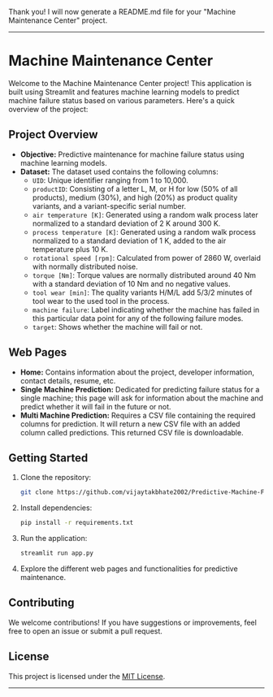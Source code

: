 Thank you! I will now generate a README.md file for your "Machine Maintenance Center" project.

---

# Machine Maintenance Center

Welcome to the Machine Maintenance Center project! This application is built using Streamlit and features machine learning models to predict machine failure status based on various parameters. Here's a quick overview of the project:

## Project Overview

- **Objective:** Predictive maintenance for machine failure status using machine learning models.
- **Dataset:** The dataset used contains the following columns:
  - `UID`: Unique identifier ranging from 1 to 10,000.
  - `productID`: Consisting of a letter L, M, or H for low (50% of all products), medium (30%), and high (20%) as product quality variants, and a variant-specific serial number.
  - `air temperature [K]`: Generated using a random walk process later normalized to a standard deviation of 2 K around 300 K.
  - `process temperature [K]`: Generated using a random walk process normalized to a standard deviation of 1 K, added to the air temperature plus 10 K.
  - `rotational speed [rpm]`: Calculated from power of 2860 W, overlaid with normally distributed noise.
  - `torque [Nm]`: Torque values are normally distributed around 40 Nm with a standard deviation of 10 Nm and no negative values.
  - `tool wear [min]`: The quality variants H/M/L add 5/3/2 minutes of tool wear to the used tool in the process.
  - `machine failure`: Label indicating whether the machine has failed in this particular data point for any of the following failure modes.
  - `target`: Shows whether the machine will fail or not.

## Web Pages

- **Home:** Contains information about the project, developer information, contact details, resume, etc.
- **Single Machine Prediction:** Dedicated for predicting failure status for a single machine; this page will ask for information about the machine and predict whether it will fail in the future or not.
- **Multi Machine Prediction:** Requires a CSV file containing the required columns for prediction. It will return a new CSV file with an added column called predictions. This returned CSV file is downloadable.

## Getting Started

1. Clone the repository:

   ```bash
   git clone https://github.com/vijaytakbhate2002/Predictive-Machine-Failure-status.git
   ```

2. Install dependencies:

   ```bash
   pip install -r requirements.txt
   ```

3. Run the application:

   ```bash
   streamlit run app.py
   ```

4. Explore the different web pages and functionalities for predictive maintenance.

## Contributing

We welcome contributions! If you have suggestions or improvements, feel free to open an issue or submit a pull request.

## License

This project is licensed under the [MIT License](LICENSE).

---
